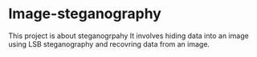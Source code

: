 # Image-steganography
This project is about steganogrpahy
It involves hiding data into an image using LSB steganography and recovring data from an image.

